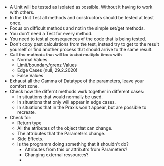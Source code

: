 - A Unit will be tested as isolated as possible. Without it having to work with others.
- In the Unit Test all methods and constructors should be tested at least once. 
- Focus on difficult methods and not in the simple set/get methods.
- You don't need a Test for every method.
- You need to test al consequences of the code that is being tested.
- Don't copy past calculations from the test, instead try to get to the result yourself or find another process that should arrive to the same result.
- Call the methods that will be tested multiple times with
	- Normal Values
	- Limit/boundary/grenz Values
	- Edge Cases (null, 29.2.2020)
	- False Values
- Exhaust all the Gamma of Datatype of the parameters, leave your comfort zone.
- Check how the differnt methods work together in different cases:
	- In situations that would normally be used.
	- In situations that only will appear in edge cases.
	- In situations that in the Praxis won't appear, but are possible to recreate.
- Check for: 
	- Return type
	- All the atributes of the object that can change.
	- The attributes that the Parameters change.
	- Side Effects.
	- Is the programm doing something that it shouldn't do?
		- Attributes from this or attributrs from Parameters?
		- Changing external ressources?
		- 